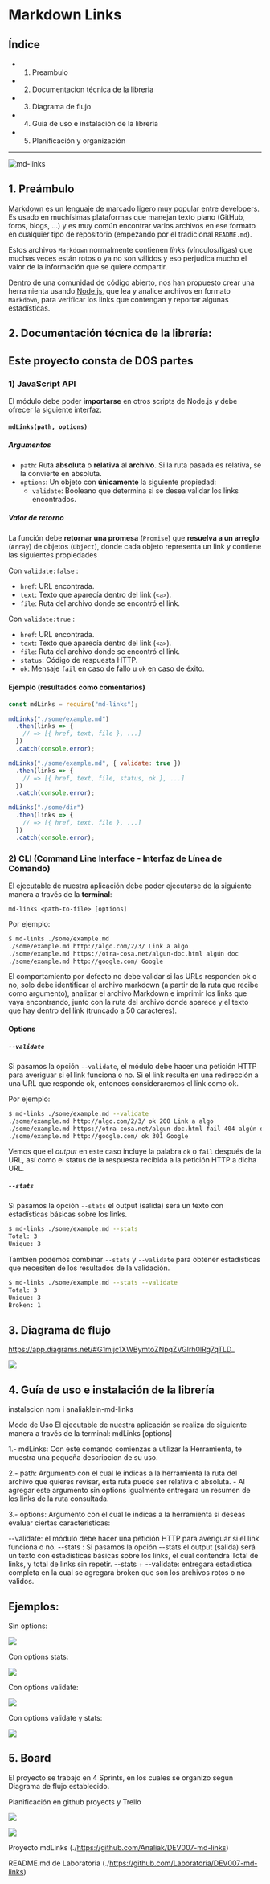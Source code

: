 # Markdown Links

## Índice

* 1. Preambulo
* 2. Documentacion técnica de la libreria
* 3. Diagrama de flujo
* 4. Guía de uso e instalación de la librería
* 5. Planificación y organización

***

![md-links](./mdLinks.png)


## 1. Preámbulo

[Markdown](https://es.wikipedia.org/wiki/Markdown) es un lenguaje de marcado
ligero muy popular entre developers. Es usado en muchísimas plataformas que
manejan texto plano (GitHub, foros, blogs, ...) y es muy común
encontrar varios archivos en ese formato en cualquier tipo de repositorio
(empezando por el tradicional `README.md`).

Estos archivos `Markdown` normalmente contienen _links_ (vínculos/ligas) que
muchas veces están rotos o ya no son válidos y eso perjudica mucho el valor de
la información que se quiere compartir.

Dentro de una comunidad de código abierto, nos han propuesto crear una
herramienta usando [Node.js](https://nodejs.org/), que lea y analice archivos
en formato `Markdown`, para verificar los links que contengan y reportar
algunas estadísticas.

## 2. Documentación técnica de la librería:



## Este proyecto consta de DOS partes

### 1) JavaScript API

El módulo debe poder **importarse** en otros scripts de Node.js y debe ofrecer la
siguiente interfaz:

#### `mdLinks(path, options)`

##### Argumentos

* `path`: Ruta **absoluta** o **relativa** al **archivo**.
Si la ruta pasada es relativa, se la convierte en absoluta.
* `options`: Un objeto con **únicamente** la siguiente propiedad:
  - `validate`: Booleano que determina si se desea validar los links
    encontrados.

##### Valor de retorno

La función debe **retornar una promesa** (`Promise`) que **resuelva a un arreglo**
(`Array`) de objetos (`Object`), donde cada objeto representa un link y contiene
las siguientes propiedades

Con `validate:false` :

* `href`: URL encontrada.
* `text`: Texto que aparecía dentro del link (`<a>`).
* `file`: Ruta del archivo donde se encontró el link.

Con `validate:true` :

* `href`: URL encontrada.
* `text`: Texto que aparecía dentro del link (`<a>`).
* `file`: Ruta del archivo donde se encontró el link.
* `status`: Código de respuesta HTTP.
* `ok`: Mensaje `fail` en caso de fallo u `ok` en caso de éxito.

#### Ejemplo (resultados como comentarios)

```js
const mdLinks = require("md-links");

mdLinks("./some/example.md")
  .then(links => {
    // => [{ href, text, file }, ...]
  })
  .catch(console.error);

mdLinks("./some/example.md", { validate: true })
  .then(links => {
    // => [{ href, text, file, status, ok }, ...]
  })
  .catch(console.error);

mdLinks("./some/dir")
  .then(links => {
    // => [{ href, text, file }, ...]
  })
  .catch(console.error);
```

### 2) CLI (Command Line Interface - Interfaz de Línea de Comando)

El ejecutable de nuestra aplicación debe poder ejecutarse de la siguiente
manera a través de la **terminal**:

`md-links <path-to-file> [options]`

Por ejemplo:

```sh
$ md-links ./some/example.md
./some/example.md http://algo.com/2/3/ Link a algo
./some/example.md https://otra-cosa.net/algun-doc.html algún doc
./some/example.md http://google.com/ Google
```

El comportamiento por defecto no debe validar si las URLs responden ok o no,
solo debe identificar el archivo markdown (a partir de la ruta que recibe como
argumento), analizar el archivo Markdown e imprimir los links que vaya
encontrando, junto con la ruta del archivo donde aparece y el texto
que hay dentro del link (truncado a 50 caracteres).

#### Options

##### `--validate`

Si pasamos la opción `--validate`, el módulo debe hacer una petición HTTP para
averiguar si el link funciona o no. Si el link resulta en una redirección a una
URL que responde ok, entonces consideraremos el link como ok.

Por ejemplo:

```sh
$ md-links ./some/example.md --validate
./some/example.md http://algo.com/2/3/ ok 200 Link a algo
./some/example.md https://otra-cosa.net/algun-doc.html fail 404 algún doc
./some/example.md http://google.com/ ok 301 Google
```

Vemos que el _output_ en este caso incluye la palabra `ok` o `fail` después de
la URL, así como el status de la respuesta recibida a la petición HTTP a dicha
URL.

##### `--stats`

Si pasamos la opción `--stats` el output (salida) será un texto con estadísticas
básicas sobre los links.

```sh
$ md-links ./some/example.md --stats
Total: 3
Unique: 3
```

También podemos combinar `--stats` y `--validate` para obtener estadísticas que
necesiten de los resultados de la validación.

```sh
$ md-links ./some/example.md --stats --validate
Total: 3
Unique: 3
Broken: 1
```

## 3. Diagrama de flujo

https://app.diagrams.net/#G1mijc1XWBymtoZNpqZVGlrh0lRg7qTLD_

![](./diagramadeflujo.png)



## 4. Guía de uso e instalación de la librería


instalacion
npm i analiaklein-md-links

Modo de Uso
El ejecutable de nuestra aplicación se realiza de siguiente manera a través de la terminal: mdLinks <path-to-file> [options]

1.- mdLinks: Con este comando comienzas a utilizar la Herramienta, te muestra una pequeña descripcion de su uso.

2.- path: Argumento con el cual le indicas a la herramienta la ruta del archivo que quieres revisar, esta ruta puede ser relativa o absoluta. - Al agregar este argumento sin options igualmente entregara un resumen de los links de la ruta consultada.

3.- options: Argumento con el cual le indicas a la herramienta si deseas evaluar ciertas caracteristicas:

--validate: el módulo debe hacer una petición HTTP para averiguar si el link funciona o no.
--stats : Si pasamos la opción --stats el output (salida) será un texto con estadísticas básicas sobre los links, el cual contendra Total de links, y total de links sin repetir.
--stats + --validate: entregara estadistica completa en la cual se agregara broken que son los archivos rotos o no validos.

## Ejemplos:


Sin options:


![](./sin-options.png)



Con options stats:


![](./options-stats.png)



Con options validate:


![](./options-validate.png)



Con options validate y stats:


![](./options-validate-stats.png)



## 5. Board


El proyecto se trabajo en 4 Sprints, en los cuales se organizo segun Diagrama de flujo establecido.


Planificación en github proyects y Trello



![](./githubproyect.png)



![](./trello.png)





Proyecto mdLinks  (./https://github.com/Analiak/DEV007-md-links)





README.md de Laboratoria  (./https://github.com/Laboratoria/DEV007-md-links)